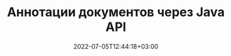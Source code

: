 ---
############################# Static ############################
layout: "product"
date: 2022-07-05T12:44:18+03:00
draft: false

product: "Annotation"
product_tag: "annotation"
platform: "Java"
platform_tag: "java"

############################# Head ############################
head_title: "API аннотации документов Java | Просмотр и комментирование изображений PDF Word Excel PPTX"
head_description: "API аннотаций документов Java. Просмотр, теги, комментарии и аннотации PDF Word DOCX, Excel XLSX, PPTX, EML EMLX, VSS VSD, OTP, CAD и форматы файлов изображений."

############################# Header ############################
title: "Аннотации документов через Java API"
description: "Создавайте приложения Java с возможностями просмотра и комментирования документов PDF, HTML, MS Office и других форматов без установки какого-либо внешнего программного обеспечения."
button:
    enable: true
    icon: "fas fa-arrow-down"
    label: "Скачать бесплатную пробную версию"
    link: "https://downloads.groupdocs.com/annotation/java"

############################# SubMenu ############################
submenu:
    enable: true
    
    left:
        img_alt: "GroupDocs.Annotation для Java"
        image: "https://www.groupdocs.cloud/templates/groupdocs/images/product-logos/groupdocs-annotation-java.png"
        product: "GroupDocs.Annotation"
        platform: "Java"

    middle:
        button:
            # button loop
            - link: "#overview"
              text: "Обзор"

            # button loop
            - link: "#features"
              text: "Функции"

            # button loop
            - link: "#support"
              text: "Поддержка"

            # button loop
            - link: "https://products.groupdocs.app/annotation"
              text: "Демонстрация"

            # button loop
            - link: "https://purchase.groupdocs.com/pricing/annotation/java"
              text: "Цена"

    right:
        link_download: "https://downloads.groupdocs.com/annotation"
        link_learn: "https://docs.groupdocs.com/annotation/java/"
        link_buy: "https://purchase.groupdocs.com"

############################# Overview ############################
overview:
    enable: true
    content: |
      GroupDocs.Annotation Java API это продукт который дает возможность работать с аннотациями в документах на разных платформах и в разных операционных системах, таких как: Android, MacOS, Linux, Windows. GroupDocs.Annotation предоставляет библиотеку с простым и понятным API. Вы можете работать с защищенными паролем документами, генерировать графические представления документов разных разрешений, вращать документы, скрывать части документов, гибко манипулировать с параметрами аннотаций и многое другое.

        GroupDocs.Annotation for Java API повзовляет  работать с разными типами аннотаций такими как: Text, Polyline, Area, Underline, Point, Watermark, Arrow, Ellipse, Text Replacement, Distance, Text Field, Resource Redaction etc. Для таких наиболее популярных форматов документов как: PDF, HTML, Microsoft Office Word, Excel spreadsheets, PowerPoint presentations, Visio, Outlook emails, images, metafiles, CAD drawing and various other formats. API предоставляет возможность получать миниатюры страниц документа и поддерживает импорт и экспорт аннотаций в файлы PDF и из них.

        С помощью библиотеки вы можете [добавлять](/annotation/java/bmp/) новые аннотации, [редактировать](/annotation/java/bmp/), [извлекать](/annotation/[PLATFORM_URL]/bmp/), [удалять](/annotation/java/bmp/) из документов - вот это далеко не полный список всех возможностей. Также библиотека предоставляет полный набор объектов данных для настройки свойств аннотаций в соответствии с вашими требованиями во всех поддерживаемых форматах документов. 

        Работа с GroupDocs.Annotation for Java API очень простая, и состоит всего из нескольких основных шагов. Для начала вам нужно установить лицензию, потом выбрать файл с которым вы хотите работать, дальше выбрать нужное действие с аннотацией (удалить/редактировать/извлечь/удалить) и сохранить в нужное место. Так же у нас есть [документация](https://docs.groupdocs.com/annotation/java/getting-started/) по продутку и много [примеров](https://github.com/groupdocs-annotation/GroupDocs.Annotation-for-Java) по работе с аннотациями.

        GroupDocs.Annotation регулярно обновляется и предоставляет для своих клиентов поддержку, вы можете задавать нам вопросы или присылать свои идеи или рассказывать про свои потребновсть в чем то новом и мы с радостью это реализуем в наших новых версиях.
    tabs:
      enable: true
      
      ## TAB ONE ##
      tab_one:
        description: |
          Ниже приводится обзор GroupDocs.Annotation для Java:
      
        right:
          enable: true
          icon: "fab fa-html5"
          title: "Обзор"
          content: |
            * Добавить аннотации
            * Экспорт аннотаций
            * Импорт аннотаций
            * Комментарии на основе ответов
            * Совместимость аннотаций
      
      ## TAB TWO ##
      tab_two:
        description: |
          GroupDocs.Annotation для Java поддерживает все популярные [форматы файлов документов](https://docs.groupdocs.com/annotation/java/supported-document-formats/), включая: Microsoft Office, PDF, изображения и многие другие.
        left:
          enable: true
          table:
            # table loop
            - title: "Microsoft Office Formats"
              content: |
                * **Word**: [DOC](/annotation/java/doc/), [DOCX](/annotation/java/docx/), [DOCM](/annotation/java/docm/), [DOT](/annotation/java/dot/), [DOTX](/annotation/java/dotx/), [RTF](/annotation/java/rtf/)
                * **Excel**: [XLS](/annotation/java/xls/), [XLSX](/annotation/java/xlsx/), [XLSB](/annotation/java/xlsb/), [XLSM](/annotation/java/xlsm/)
                * **PowerPoint**: [PPT](/annotation/java/ppt/), [PPTX](/annotation/java/pptx/), [PPS](/annotation/java/pps/), [PPSX](/annotation/java/ppsx/), [POTM](/annotation/java/potm/), [POTX](/annotation/java/potx/), [PPSM](/annotation/java/ppsm/), [PPTM](/annotation/java/pptm/), [WMF](/annotation/java/wmf/), [EMF](/annotation/java/emf/)
                * **Outlook**: [EML](/annotation/java/eml/), [EMLX](/annotation/java/emlx/), [MSG](/annotation/java/msg/)
                * **Visio**: [VSS](/annotation/java/vss/), [VST](/annotation/java/vst/), [VSD](/annotation/java/vsd/), [VSDX](/annotation/java/vsdx/), [VSX](/annotation/java/vsx/)

        right:
          enable: true
          table:
            # table loop
            - title: "Другие форматы"
              content: |
                * **Portable**: [PDF](/annotation/java/pdf/) (PDF/A-1a, PDF/A-1b, PDF/A-2a)
                * **OpenDocument**: [ODT](/annotation/java/odt/), [ODS](/annotation/java/ods/), [ODP](/annotation/java/odp/)
                * **Images**: [BMP](/annotation/java/bmp/), [JPG](/annotation/java/jpg/), [JPEG](/annotation/java/jpeg/), [TIFF](/annotation/java/tiff/), [TIF](/annotation/java/tif/), [PNG](/annotation/java/png/), [GIF](/annotation/java/gif/), [DCM](/annotation/java/dcm/), [DICOM](/annotation/java/dicom/)
                * **AutoCAD**: [DWG](/annotation/java/dwg/), [DXF](/annotation/java/dxf/), [CAD](/annotation/java/cad/)
                * **Other**: [HTM](/annotation/java/htm/), [HTML](/annotation/java/html/), [CSV](/annotation/java/csv/), [DJVU](/annotation/java/djvu/), [OTP](/annotation/java/otp/), [OTT](/annotation/java/ott/)

      ## TAB THREE ##
      tab_three:
        description: |
          GroupDocs.Annotation для Java поддерживает следующие операционные системы, платформы и менеджеры пакетов:
      
        left:
          enable: true
          table:
            # table loop
            - icon: "fab fa-windows"
              title: "Операционные системы"
              content: |
                * Рабочий стол Microsoft Windows
                * Сервер Microsoft Windows
                * линукс
                * MacOS

            # table loop
            - icon: "fas fa-code"
              title: "Поддерживаемые платформы"
              content: |
                * Java 7 (1.7) и выше

        right:
          enable: true
          table:
            # table loop
            - icon: "fas fa-cogs"
              title: "Среды разработки"
              content: |
                * NetBeans
                * IntelliJ ИДЕЯ
                * Затмение
            # table loop
            - icon: "fas fa-tools"
              title: "Инструмент автоматизации сборки"
              content: |
                * Мавен

############################# Features ############################
features:
    enable: true
    title: "GroupDocs.Annotation для функций Java"

    feature:
      # feature loop
      - icon: "fas fa-copy"
        link: "https://docs.groupdocs.com/annotation/java/add-area-annotation/"
        content: "Добавить аннотацию области в документ и связать простые и вложенные комментарии"

      # feature loop
      - icon: "fas fa-eye"
        link: "https://docs.groupdocs.com/annotation/java/add-arrow-annotation/"
        content: "Укажите на определенный контент с помощью аннотации со стрелкой"

      # feature loop
      - icon: "fas fa-bolt"
        link: "https://docs.groupdocs.com/annotation/java/add-watermark-annotation/"
        content: "Установите текстовые водяные знаки в PDF, слайды, рабочие листы Excel, изображения и диаграммы в угловом положении"
      
      # feature loop
      - icon: "fas fa-file-powerpoint"
        link: "https://docs.groupdocs.com/annotation/java/add-point-annotation/"
        content: "Добавьте всплывающие комментарии в любое место в документе с помощью точечной аннотации"

      # feature loop
      - icon: "fas fa-code"
        link: "https://docs.groupdocs.com/annotation/java/add-polyline-annotation/"
        content: "Используйте аннотацию полилинии для соединения последовательности сегментов линии, сегментов дуги или того и другого"

      # feature loop
      - icon: "fas fa-cloud"
        link: "https://docs.groupdocs.com/annotation/java/add-ellipse-annotation/"
        content: "Добавить аннотацию эллипса в PDF, документы Word, электронные таблицы, презентации, диаграммы и изображения"

      # feature loop
      - icon: "fas fa-remove-format"
        link: "https://docs.groupdocs.com/annotation/java/add-watermark-annotation/"
        content: "Добавляйте угловые водяные знаки для PDF, PowerPoint, Excel, изображений и диаграмм"

      # feature loop
      - icon: "fas fa-comment-slash"
        link: "https://docs.groupdocs.com/annotation/java/extract-annotations-from-document/"
        content: "Получить координаты текстовой аннотации в графическом представлении документа"

      # feature loop
      - icon: "fas fa-location-arrow"
        link: "https://docs.groupdocs.com/annotation/java/add-annotation-to-the-document/"
        content: "Подчеркивание, зачеркивание или изменение определенного текста в документе"

      # feature loop
      - icon: "fas fa-border-all"
        link: "https://docs.groupdocs.com/annotation/java/add-annotation-to-the-document/"
        content: "Добавить текстовую марку или водяной знак и текстовое поле в документ"

      # feature loop
      - icon: "fas fa-wrench"
        link: "https://docs.groupdocs.com/annotation/net/advanced-usage/"
        content: "Экспорт аннотаций Word & PowerPoint"

      # feature loop
      - icon: "fas fa-columns"
        link: "https://docs.groupdocs.com/annotation/java/add-annotation-to-the-document/"
        content: "Аннотируйте электронные таблицы Excel с помощью типов аннотаций Text, TextReplacement, Watermark и Resource Redaction."

      # feature loop
      - icon: "fas fa-file-word"
        link: "https://docs.groupdocs.com/annotation/java/add-annotation-to-the-document/"
        content: "Добавляйте полилинию, зачеркивание, подчеркивание или текстовые аннотации к презентациям и слайдам PowerPoint."

      # feature loop
      - icon: "fas fa-envelope"
        link: "https://docs.groupdocs.com/annotation/java/add-point-annotation/"
        content: "Отметить аннотацию точки в презентациях с использованием координат X, Y"

      # feature loop
      - icon: "fas fa-print"
        link: "https://docs.groupdocs.com/annotation/java/add-point-annotation/"
        content: "Добавляйте зачеркнутые, текстовые, подчеркнутые или ломаные аннотации к изображениям"

      # feature loop
      - icon: "fas fa-file-archive"
        link: "https://docs.groupdocs.com/annotation/java/get-file-info/"
        content: "Получение сведений о документе и изображений для диаграмм Visio, таких как VSS и VSD"

      # feature loop
      - icon: "fas fa-file-code"
        link: "https://docs.groupdocs.com/annotation/java/basic-usage/"
        content: "Получите миниатюры страниц документа и работайте с многостраничными файлами TIFF"
      
      # feature loop
      - icon: "fas fa-file-excel"
        link: "https://docs.groupdocs.com/annotation/java/get-file-info/"
        content: "Получить всю аннотацию документа с помощью одного вызова функции"

      # feature loop
      - icon: "fas fa-heading"
        link: "https://docs.groupdocs.com/annotation/java/add-link-annotation/"
        content: "Добавление аннотаций ссылок в презентации PDF, Word и PowerPoint"

      # feature loop
      - icon: "fas fa-project-diagram"
        link: "https://docs.groupdocs.com/annotation/java/add-point-annotation/"
        content: "Поддержка анализа пути SVG для PDF, Word, диаграмм, слайдов и других основных форматов документов."

      # feature loop
      - icon: "fas fa-cube"
        link: "https://docs.groupdocs.com/annotation/java/technical-support/"
        content: "Поддержка добавления аннотации водяного знака к документам Word и очистки для замены текста."

      # feature loop
      - icon: "fab fa-uncharted"
        link: "https://docs.groupdocs.com/annotation/java/technical-support/"
        content: "Поддержка обработки фигур в диаграммах для текстовых аннотаций"

      # feature loop
      - icon: "fab fa-uncharted"
        link: "https://docs.groupdocs.com/annotation/java/advanced-usage/"
        content: "Экономьте время за счет кэширования предварительных просмотров страниц документов для более быстрой обработки"

      # feature loop
      - icon: "fab fa-uncharted"
        link: "https://docs.groupdocs.com/annotation/java/add-annotation-to-the-document/"
        content: "Легко комментируйте документы Word, Excel и PowerPoint даже в старых форматах"

      # feature loop
      - icon: "fab fa-uncharted"
        link: "https://docs.groupdocs.com/annotation/java/add-distance-annotation/"
        content: "Отображение заголовков аннотаций расстояния для Excel, PowerPoint и диаграмм"

############################# Support ############################
support:
    enable: true

############################# Solutions ############################
solutions:
    enable: true
    title: "GroupDocs.Annotation offers document viewing APIs for other popular development environments"

    solution:
        # solution loop
        - img_alt: "GroupDocs.Annotation for .NET"
          image: "https://www.groupdocs.cloud/templates/groupdocs/images/product-logos/groupdocs-annotation-net.png"
          product: "GroupDocs.Annotation"
          platform: ".NET"
          link: "/annotation/net/"

############################# Back to top ###############################
back_to_top:
  enable: true
---